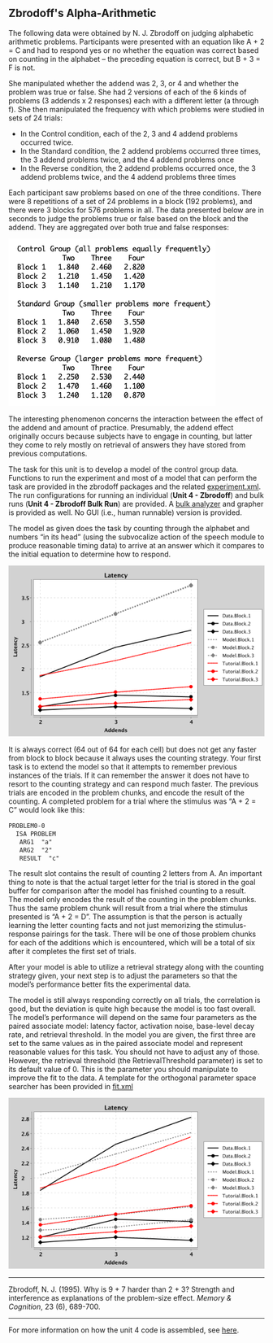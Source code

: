 ## Zbrodoff's Alpha-Arithmetic
The following data were obtained by N. J. Zbrodoff on judging alphabetic 
arithmetic problems.  Participants were presented with an equation like A + 2 = C
 and had to respond yes or no whether the equation was correct based on counting 
 in the alphabet – the preceding equation is correct, but B + 3 = F is not.  

She manipulated whether the addend was 2, 3, or 4 and whether the problem was 
true or false.  She had 2 versions of each of the 6 kinds of problems (3 addends 
x 2 responses) each with a different letter (a through f). She then manipulated 
the frequency with which problems were studied in sets of 24 trials:

* In the Control condition, each of the 2, 3 and 4 addend problems occurred twice.
* In the Standard condition, the 2 addend problems occurred three times, the 3 
addend problems twice, and the 4 addend problems once
* In the Reverse condition, the 2 addend problems occurred once, the 3 addend 
problems twice, and the 4 addend problems three times

Each participant saw problems based on one of the three conditions.  There were 
8 repetitions of a set of 24 problems in a block (192 problems), and there were 
3 blocks for 576 problems in all.  The data presented below are in seconds to 
judge the problems true or false based on the block and the addend.  They are 
aggregated over both true and false responses:

![data](images/zdata.png)

The interesting phenomenon concerns the interaction between the effect of the 
addend and amount of practice.  Presumably, the addend effect originally occurs 
because subjects have to engage in counting, but latter they come to rely mostly 
on retrieval of answers they have stored from previous computations.  

The task for this unit is to develop a model of the control group data. Functions 
to run the experiment and most of a model that can perform the task are provided 
in the zbrodoff packages and the related [experiment.xml](https://github.com/amharrison/jactr-tutorials/blob/master/org.jactr.tutorial.unit4/src/org/jactr/tutorial/unit4/zbrodoff/experiment.xml).
The run configurations for running an individual (**Unit 4 - Zbrodoff**) and bulk
runs (**Unit 4 - Zbrodoff Bulk Run**) are provided. A [bulk analyzer](https://github.com/amharrison/jactr-tutorials/blob/master/org.jactr.tutorial.unit4/src/org/jactr/tutorial/unit4/zbrodoff/data/Analyzer.java) and grapher
is provided as well. No GUI (i.e., human runnable) version is provided.
 
The model as given does the task by counting through the alphabet and numbers 
“in its head” (using the subvocalize action of 
the speech module to produce reasonable timing data) to arrive at an answer which
it compares to the initial equation to determine how to respond.

![first run](images/firstLatency.png)

It is always correct (64 out of 64 for each cell) but does not get any faster 
from block to block because it always uses the counting strategy.  Your first 
task is to extend the model so that it attempts to remember previous instances 
of the trials.  If it can remember the answer it does not have to resort to the 
counting strategy and can respond much faster.  The previous trials are encoded
 in the problem chunks, and encode the result of the counting.  A completed 
 problem for a trial where the stimulus was “A + 2 = C” would look like this:
```
PROBLEM0-0
  ISA PROBLEM
   ARG1  "a"
   ARG2  "2"
   RESULT  "c"

``` 
The result slot contains the result of counting 2 letters from A.  An important
thing to note is that the actual target letter for the trial is stored in the 
goal buffer for comparison after the model has finished counting to a result.  
The model only encodes the result of the counting in the problem chunks.  Thus 
the same problem chunk will result from a trial where the stimulus presented is
“A + 2 = D”.  The assumption is that the person is actually learning the letter 
counting facts and not just memorizing the stimulus-response pairings for the 
task. There will be one of those problem chunks for each of the additions which 
is encountered, which will be a total of six after it completes the first set 
of trials.
 
After your model is able to utilize a retrieval strategy along with the counting 
strategy given, your next step is to adjust the parameters so that the model’s 
performance better fits the experimental data.   

The model is still always responding correctly on all trials, the correlation is 
good, but the deviation is quite high because the model is too fast overall. The 
model’s performance will depend on the same four parameters as the paired 
associate model: latency factor, activation noise, base-level decay rate, and 
retrieval threshold.  In the model you are given, the first three are set to the 
same values as in the paired associate model and represent reasonable values for 
this task.  You should not have to adjust any of those.  However, the retrieval 
threshold (the RetrievalThreshold parameter) is set to its default value of 0.  This is the 
parameter you should manipulate to improve the fit to the data.  A template
for the orthogonal parameter space searcher has been provided in [fit.xml](https://github.com/amharrison/jactr-tutorials/blob/master/org.jactr.tutorial.unit4/src/org/jactr/tutorial/unit4/zbrodoff/data/fit.xml)

![latencyGraph](images/latencyGraph.png)

***

Zbrodoff, N. J. (1995).  Why is 9 + 7 harder than 2 + 3?  Strength and interference 
as explanations of the problem-size effect.  *Memory & Cognition*, 23 (6), 689-700.

*** 

For more information on how the unit 4 code is assembled, see [here](README3.md).
